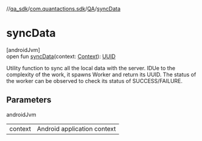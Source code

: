 //[qa_sdk](../../../index.md)/[com.quantactions.sdk](../index.md)/[QA](index.md)/[syncData](sync-data.md)

# syncData

[androidJvm]\
open fun [syncData](sync-data.md)(context: [Context](https://developer.android.com/reference/kotlin/android/content/Context.html)): [UUID](https://developer.android.com/reference/kotlin/java/util/UUID.html)

Utility function to sync all the local data with the server. IDUe to the complexity of the work, it spawns Worker and return its UUID. The status of the worker can be observed to check its status of SUCCESS/FAILURE.

## Parameters

androidJvm

| | |
|---|---|
| context | Android application context |
